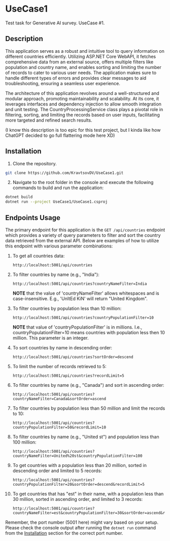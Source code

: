 # UseCase1
Test task for Generative AI survey. UseCase #1.

## Description
This application serves as a robust and intuitive tool to query information on different countries efficiently. Utilizing ASP.NET Core WebAPI, it fetches comprehensive data from an external source, offers multiple filters like population and country name, and enables sorting and limiting the number of records to cater to various user needs. The application makes sure to handle different types of errors and provides clear messages to aid troubleshooting, ensuring a seamless user experience.

The architecture of this application revolves around a well-structured and modular approach, promoting maintainability and scalability. At its core, it leverages interfaces and dependency injection to allow smooth integration and unit testing. The CountryProcessingService class plays a pivotal role in filtering, sorting, and limiting the records based on user inputs, facilitating more targeted and refined search results.

(I know this description is too epic for this test project, but I kinda like how ChatGPT decided to go full flattering mode here XD)

## Installation

1. Clone the repository.
```sh
git clone https://github.com/KravtsovDV/UseCase1.git
```

2. Navigate to the root folder in the console and execute the following commands to build and run the application:
```sh
dotnet build
dotnet run --project UseCase1/UseCase1.csproj
```

## Endpoints Usage
The primary endpoint for this application is the `GET /api/countries` endpoint which provides a variety of query parameters to filter and sort the country data retrieved from the external API. Below are examples of how to utilize this endpoint with various parameter combinations:

1. To get all countries data:
   ```
   http://localhost:5001/api/countries
   ```

2. To filter countries by name (e.g., "India"):
   ```
   http://localhost:5001/api/countries?countryNameFilter=India
   ```
   **NOTE** that the value of 'countryNameFilter' allows whitespaces and is case-insensitive. E.g., 'UnItEd KiN' will return "United Kingdom".

3. To filter countries by population less than 10 million:
   ```
   http://localhost:5001/api/countries?countryPopulationFilter=10
   ```
   **NOTE** that value of 'countryPopulationFilter' is in millions. I.e., countryPopulationFilter=10 means countries with population less then 10 million. This parameter is an integer.

4. To sort countries by name in descending order:
   ```
   http://localhost:5001/api/countries?sortOrder=descend
   ```

5. To limit the number of records retrieved to 5:
   ```
   http://localhost:5001/api/countries?recordLimit=5
   ```

6. To filter countries by name (e.g., "Canada") and sort in ascending order:
   ```
   http://localhost:5001/api/countries?countryNameFilter=Canada&sortOrder=ascend
   ```

7. To filter countries by population less than 50 million and limit the records to 10:
   ```
   http://localhost:5001/api/countries?countryPopulationFilter=50&recordLimit=10
   ```

8. To filter countries by name (e.g., "United st") and population less than 100 million:
   ```
   http://localhost:5001/api/countries?countryNameFilter=United%20st&countryPopulationFilter=100
   ```

9. To get countries with a population less than 20 million, sorted in descending order and limited to 5 records:
   ```
   http://localhost:5001/api/countries?countryPopulationFilter=20&sortOrder=descend&recordLimit=5
   ```

10. To get countries that has "est" in their name, with a population less than 30 million, sorted in ascending order, and limited to 3 records:
    ```
    http://localhost:5001/api/countries?countryNameFilter=est&countryPopulationFilter=30&sortOrder=ascend&recordLimit=3
    ```

Remember, the port number (5001 here) might vary based on your setup. Please check the console output after running the `dotnet run` command from the [Installation](#Installation) section for the correct port number.
